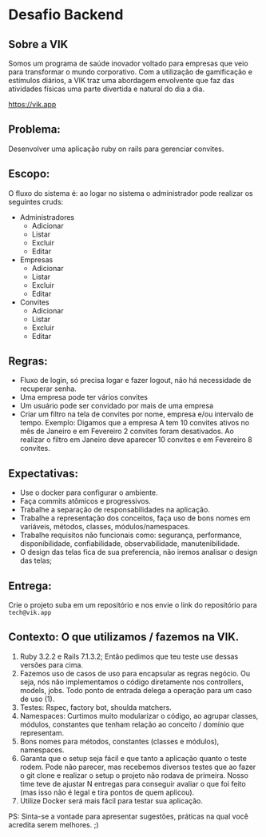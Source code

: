 # Desafio Backend

## **Sobre a VIK**

Somos um programa de saúde inovador voltado para empresas que veio para transformar o mundo corporativo. Com a utilização de gamificação e estímulos diários, a VIK traz uma abordagem envolvente que faz das atividades físicas uma parte divertida e natural do dia a dia.

https://vik.app

## **Problema:**

Desenvolver uma aplicação ruby on rails para gerenciar convites.

## **Escopo:**

O fluxo do sistema é: ao logar no sistema o administrador pode realizar os seguintes cruds:

- Administradores
    - Adicionar
    - Listar
    - Excluir
    - Editar
- Empresas
    - Adicionar
    - Listar
    - Excluir
    - Editar
- Convites
    - Adicionar
    - Listar
    - Excluir
    - Editar

## **Regras:**

- Fluxo de login, só precisa logar e fazer logout, não há necessidade de recuperar senha.
- Uma empresa pode ter vários convites
- Um usuário pode ser convidado por mais de uma empresa
- Criar um filtro na tela de convites por nome, empresa e/ou intervalo de tempo. Exemplo: Digamos que a empresa A tem 10 convites ativos no mês de Janeiro e em Fevereiro 2 convites foram desativados. Ao realizar o filtro em Janeiro deve aparecer 10 convites e em Fevereiro 8 convites.

## **Expectativas:**

- Use o docker para configurar o ambiente.
- Faça commits atômicos e progressivos.
- Trabalhe a separação de responsabilidades na aplicação.
- Trabalhe a representação dos conceitos, faça uso de bons nomes em variáveis, métodos, classes, módulos/namespaces.
- Trabalhe requisitos não funcionais como: segurança, performance, disponibilidade, confiabilidade, observabilidade, manutenibilidade.
- O design das telas fica de sua preferencia, não iremos analisar o design das telas;

## **Entrega:**

Crie o projeto suba em um repositório e nos envie o link do repositório para `tech@vik.app`

## **Contexto: O que utilizamos / fazemos na VIK.**

1. Ruby 3.2.2 e Rails 7.1.3.2; Então pedimos que teu teste use dessas versões para cima.
2. Fazemos uso de casos de uso para encapsular as regras negócio. Ou seja, nós não implementamos o código diretamente nos controllers, models, jobs. Todo ponto de entrada delega a operação para um caso de uso (1).
3. Testes: Rspec, factory bot, shoulda matchers.
4. Namespaces: Curtimos muito modularizar o código, ao agrupar classes, módulos, constantes que tenham relação ao conceito / domínio que representam.
5. Bons nomes para métodos, constantes (classes e módulos), namespaces.
6. Garanta que o setup seja fácil e que tanto a aplicação quanto o teste rodem. Pode não parecer, mas recebemos diversos testes que ao fazer o git clone e realizar o setup o projeto não rodava de primeira. Nosso time teve de ajustar N entregas para conseguir avaliar o que foi feito (mas isso não é legal e tira pontos de quem aplicou).
7. Utilize Docker será mais fácil para testar sua aplicação.

PS: Sinta-se a vontade para apresentar sugestões, práticas na qual você acredita serem melhores. ;)
